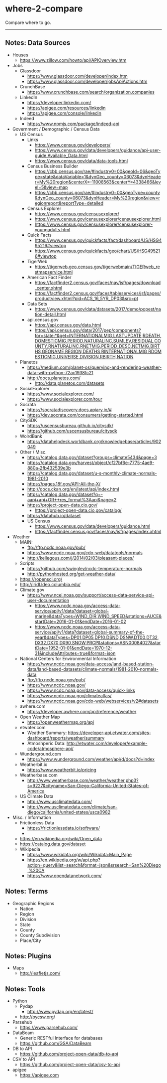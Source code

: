 # where-2-compare

Compare where to go.

---

## Notes: Data Sources

- Houses
	- https://www.zillow.com/howto/api/APIOverview.htm
- Jobs
	- Glassdoor
		- https://www.glassdoor.com/developer/index.htm
		- https://www.glassdoor.com/developer/jobsApiActions.htm
	- CrunchBase
		- https://www.crunchbase.com/search/organization.companies
	- LinkedIn
		- https://developer.linkedin.com/
		- https://apigee.com/resources/linkedin
		- https://apigee.com/console/linkedin
	- Indeed
		- https://www.npmjs.com/package/indeed-api
- Government / Demographic / Census Data
	- US Census
		- Links
			- https://www.census.gov/developers/
			- https://www.census.gov/data/developers/guidance/api-user-guide.Available_Data.html
			- https://www.census.gov/data/data-tools.html
		- Census Business Builder
			- https://cbb.census.gov/rae/#industry0=00&geoId=06&geoType=state&dataVariable=1&dynGeo_county=06073&dynHeader=My%20region&centerX=-11008563&centerY=4338466&level=5&view=map
			- https://cbb.census.gov/rae/#industry0=00&geoType=county&dynGeo_county=06073&dynHeader=My%20region&view=regionreport&reportType=detailed
		- Census Explorer
			- https://www.census.gov/censusexplorer/
			- https://www.census.gov/censusexplorer/censusexplorer.html
			- https://www.census.gov/censusexplorer/censusexplorer-youngadults.html
		- Quick Facts
			- https://www.census.gov/quickfacts/fact/dashboard/US/HSG495216#viewtop
			- https://www.census.gov/quickfacts/geo/chart/US/HSG495216#viewtop
		- TigerWeb
			- https://tigerweb.geo.census.gov/tigerwebmain/TIGERweb_restmapservice.html
		- American Fact Finder
			- https://factfinder2.census.gov/faces/nav/jsf/pages/download_center.xhtml
			- https://factfinder2.census.gov/faces/tableservices/jsf/pages/productview.xhtml?pid=ACS_16_5YR_DP03&src=pt
		- Data Sets
			- https://www.census.gov/data/datasets/2017/demo/popest/nation-detail.html
		- api.census.gov
			- https://api.census.gov/data.html
			- https://api.census.gov/data/2017/pep/components?for=state:*&get=INTERNATIONALMIG,LASTUPDATE,RDEATH,DOMESTICMIG,PERIOD,NATURALINC,SUMLEV,RESIDUAL,COUNTY,RNATURALINC,RNETMIG,PERIOD_DESC,NETMIG,BIRTHS,GEONAME,REGION,DEATHS,RINTERNATIONALMIG,RDOMESTICMIG,UNIVERSE,DIVISION,RBIRTH,NATION
	- Planetos
		- https://medium.com/planet-os/querying-and-rendering-weather-data-with-python-72ac1938fc21
		- http://docs.planetos.com/
			- http://data.planetos.com/datasets
	- SocialExplorer
		- https://www.socialexplorer.com/
		- https://www.socialexplorer.com/tour
	- Socrata
		- https://socratadiscovery.docs.apiary.io/#
		- https://dev.socrata.com/consumers/getting-started.html
	- CitySDK
		- https://uscensusbureau.github.io/citysdk/
		- https://github.com/uscensusbureau/citysdk
	- WolrdBank
		- https://datahelpdesk.worldbank.org/knowledgebase/articles/902049
	- Other / Misc.
		- https://catalog.data.gov/dataset?groups=climate5434&page=3
		- https://catalog.data.gov/harvest/object/cf27bf6e-7775-4ae9-880a-2fb432539e3b
		- https://catalog.data.gov/dataset/u-s-monthly-climate-normals-1981-2010
		- https://pages.18f.gov/API-All-the-X/
		- http://docs.ckan.org/en/latest/api/index.html
		- https://catalog.data.gov/dataset?q=-aapi+api+OR++res_format%3Aapi&page=2
		- https://project-open-data.cio.gov/
			- https://project-open-data.cio.gov/catalog/
		- https://datahub.io/dataset
		- US Census
			- https://www.census.gov/data/developers/guidance.html
			- https://factfinder.census.gov/faces/nav/jsf/pages/index.xhtml
- Weather
	- MAIN:
		- ftp://ftp.ncdc.noaa.gov/pub/
		- https://www.ncdc.noaa.gov/cdo-web/datatools/normals
		- http://kellegous.com/j/2014/02/03/pleasant-places/
	- Scripts
		- https://github.com/swingley/ncdc-temperature-normals
		- http://pythonhosted.org/get-weather-data/
	- https://ropensci.org/
	- http://iridl.ldeo.columbia.edu/
	- Climate.gov
		- https://www.ncei.noaa.gov/support/access-data-service-api-user-documentation
			- https://www.ncdc.noaa.gov/access-data-service/api/v1/data?dataset=global-marine&dataTypes=WIND_DIR,WIND_SPEED&stations=AUCE&startDate=2016-01-01&endDate=2016-01-02
			- https://www.ncdc.noaa.gov/access-data-service/api/v1/data?dataset=global-summary-of-the-year&dataTypes=DP01,DP05,DP10,DSND,DSNW,DT00,DT32,DX32,DX70,DX90,SNOW,PRCP&stations=ASN00084027&startDate=1952-01-01&endDate=1970-12-31&includeAttributes=true&format=json
	- National Centers for Environmental Information
		- https://www.ncdc.noaa.gov/data-access/land-based-station-data/land-based-datasets/climate-normals/1981-2010-normals-data
		- ftp://ftp.ncdc.noaa.gov/pub/
		- https://www.ncdc.noaa.gov/
		- https://www.ncdc.noaa.gov/data-access/quick-links
		- https://www.ncdc.noaa.gov/climateatlas/
		- https://www.ncdc.noaa.gov/cdo-web/webservices/v2#datasets
	- awhere.com
		- https://developer.awhere.com/api/reference/weather
	- Open Weather Map
		- https://openweathermap.org/api
	- etwater.com
		- Weather Summary: https://developer-api.etwater.com/sites-dashboard/reports/weather/summary
		- Atmoshperic Data: http://etwater.com/developer/example-code/atmosphere-api/
	- Wunderground.com
		- https://www.wunderground.com/weather/api/d/docs?d=index
	- Weatherbit.io
		- https://www.weatherbit.io/pricing
	- Weatherbase.com
		- http://www.weatherbase.com/weather/weather.php3?s=9227&cityname=San-Diego-California-United-States-of-America
	- US Climate Data
		- http://www.usclimatedata.com/
		- http://www.usclimatedata.com/climate/san-diego/california/united-states/usca0982
- Misc. / Information
	- Frictionless Data
		- https://frictionlessdata.io/software/
		 - 
	- https://en.wikipedia.org/wiki/Open_data
	- https://catalog.data.gov/dataset
	- Wikipedia
		- https://www.wikidata.org/wiki/Wikidata:Main_Page
		- https://en.wikipedia.org/w/api.php?action=query&list=search&format=json&srsearch=San%20Diego,%20CA
		- https://www.opendatanetwork.com/

## Notes: Terms

- Geographic Regions
	- Nation
	- Region
	- Division
	- State
	- County
	- County Subdivision
	- Place/City

## Notes: Plugins

- Maps
	- http://leafletjs.com/

## Notes: Tools

- Python
	- Pydap
		- http://www.pydap.org/en/latest/
	- http://pycsw.org/
- Parsehub
	- https://www.parsehub.com/
- DataBeam
	- Generic RESTful Interface for databases
	- https://github.com/GSA/DataBeam
- DB to API
	- https://github.com/project-open-data/db-to-api
- CSV to API
	- https://github.com/project-open-data/csv-to-api
- apigee
	- https://apigee.com
